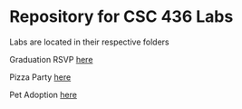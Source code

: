 # Repository for CSC 436 Labs 
Labs are located in their respective folders

Graduation RSVP [here](GraduationRSVP)

Pizza Party [here](PizzaParty/)

Pet Adoption [here](PetAdoption_Starter/)
